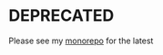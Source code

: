 # DEPRECATED

Please see my [monorepo](https://github.com/GaryB432/gb-generators/tree/master/packages/generator-lerna-typescript) for the latest
